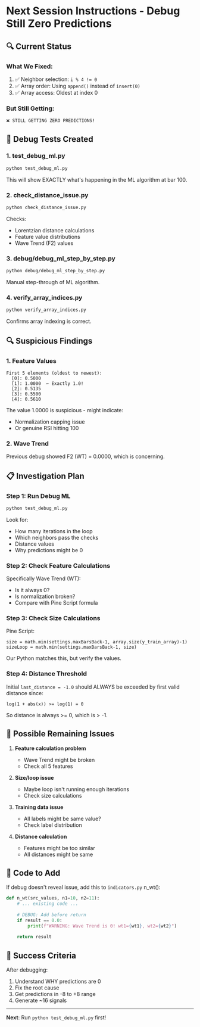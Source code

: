 # Next Session Instructions - Debug Still Zero Predictions

## 🔍 Current Status

### What We Fixed:
1. ✅ Neighbor selection: `i % 4 != 0`
2. ✅ Array order: Using `append()` instead of `insert(0)`
3. ✅ Array access: Oldest at index 0

### But Still Getting:
```
❌ STILL GETTING ZERO PREDICTIONS!
```

## 🎯 Debug Tests Created

### 1. **test_debug_ml.py**
```bash
python test_debug_ml.py
```
This will show EXACTLY what's happening in the ML algorithm at bar 100.

### 2. **check_distance_issue.py**
```bash
python check_distance_issue.py
```
Checks:
- Lorentzian distance calculations
- Feature value distributions
- Wave Trend (F2) values

### 3. **debug/debug_ml_step_by_step.py**
```bash
python debug/debug_ml_step_by_step.py
```
Manual step-through of ML algorithm.

### 4. **verify_array_indices.py**
```bash
python verify_array_indices.py
```
Confirms array indexing is correct.

## 🔍 Suspicious Findings

### 1. Feature Values
```
First 5 elements (oldest to newest):
  [0]: 0.5000
  [1]: 1.0000  ← Exactly 1.0!
  [2]: 0.5135
  [3]: 0.5500
  [4]: 0.5610
```

The value 1.0000 is suspicious - might indicate:
- Normalization capping issue
- Or genuine RSI hitting 100

### 2. Wave Trend
Previous debug showed F2 (WT) = 0.0000, which is concerning.

## 📋 Investigation Plan

### Step 1: Run Debug ML
```bash
python test_debug_ml.py
```
Look for:
- How many iterations in the loop
- Which neighbors pass the checks
- Distance values
- Why predictions might be 0

### Step 2: Check Feature Calculations
Specifically Wave Trend (WT):
- Is it always 0?
- Is normalization broken?
- Compare with Pine Script formula

### Step 3: Check Size Calculations
Pine Script:
```pinescript
size = math.min(settings.maxBarsBack-1, array.size(y_train_array)-1)
sizeLoop = math.min(settings.maxBarsBack-1, size)
```

Our Python matches this, but verify the values.

### Step 4: Distance Threshold
Initial `last_distance = -1.0` should ALWAYS be exceeded by first valid distance since:
```
log(1 + abs(x)) >= log(1) = 0
```

So distance is always >= 0, which is > -1.

## 🐛 Possible Remaining Issues

1. **Feature calculation problem**
   - Wave Trend might be broken
   - Check all 5 features

2. **Size/loop issue**
   - Maybe loop isn't running enough iterations
   - Check size calculations

3. **Training data issue**
   - All labels might be same value?
   - Check label distribution

4. **Distance calculation**
   - Features might be too similar
   - All distances might be same

## 📝 Code to Add

If debug doesn't reveal issue, add this to `indicators.py` n_wt():
```python
def n_wt(src_values, n1=10, n2=11):
    # ... existing code ...
    
    # DEBUG: Add before return
    if result == 0.0:
        print(f"WARNING: Wave Trend is 0! wt1={wt1}, wt2={wt2}")
    
    return result
```

## 🎯 Success Criteria

After debugging:
1. Understand WHY predictions are 0
2. Fix the root cause
3. Get predictions in -8 to +8 range
4. Generate ~16 signals

---

**Next**: Run `python test_debug_ml.py` first!
